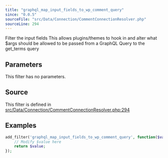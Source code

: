 ```yaml
---
title: "graphql_map_input_fields_to_wp_comment_query"
since: "0.0.5"
sourceFile: "src/Data/Connection/CommentConnectionResolver.php"
sourceLine: 294
---
```



Filter the input fields
This allows plugins/themes to hook in and alter what $args should be allowed to be passed
from a GraphQL Query to the get_terms query

## Parameters

This filter has no parameters.




## Source

This filter is defined in [src/Data/Connection/CommentConnectionResolver.php:294](https://github.com/wp-graphql/wp-graphql/blob/develop/src/Data/Connection/CommentConnectionResolver.php#L294)


## Examples

```php
add_filter('graphql_map_input_fields_to_wp_comment_query', function($value) {
    // Modify $value here
    return $value;
});
```
